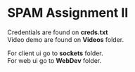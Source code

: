 # SPAM Assignment II

Credentials are found on <b>creds.txt</b><br>
Video demo are found on <b>Videos</b> folder.<br>

For client ui go to <b>sockets</b> folder.<br>
For web ui go to <b>WebDev</b> folder.<br>
